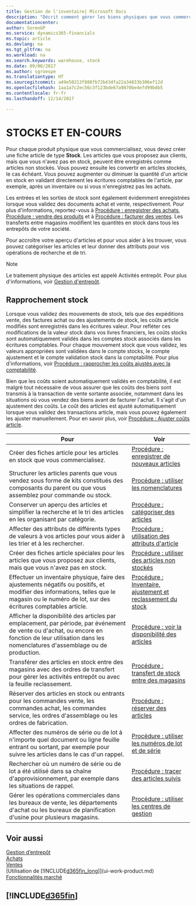 ```yaml
---
title: Gestion de l'inventaire| Microsoft Docs
description: "Décrit comment gérer les biens physiques que vous commercialisez, par exemple, la gestion du stock de votre entrepôt."
documentationcenter: 
author: SorenGP
ms.service: dynamics365-financials
ms.topic: article
ms.devlang: na
ms.tgt_pltfrm: na
ms.workload: na
ms.search.keywords: warehouse, stock
ms.date: 09/08/2017
ms.author: sgroespe
ms.translationtype: HT
ms.sourcegitcommit: a49e50213f808fb72b43dfa22a34833b306ef12d
ms.openlocfilehash: 1aa1a7c2ec56c3f123bde67a9870be4efd99bdb5
ms.contentlocale: fr-fr
ms.lasthandoff: 12/14/2017

---
```


# <a name="inventory"></a>STOCKS ET EN-COURS
Pour chaque produit physique que vous commercialisez, vous devez créer une fiche article de type **Stock**. Les articles que vous proposez aux clients, mais que vous n'avez pas en stock, peuvent être enregistrés comme articles non stockés. Vous pouvez ensuite les convertir en articles stockés, le cas échéant. Vous pouvez augmenter ou diminuer la quantité d'un article en stock en validant directement les écritures comptables de l'article, par exemple, après un inventaire ou si vous n'enregistrez pas les achats.

Les entrées et les sorties de stock sont également évidemment enregistrées lorsque vous validez des documents achat et vente, respectivement. Pour plus d'informations, reportez-vous à [Procédure : enregistrer des achats](purchasing-how-record-purchases.md), [Procédure : vendre des produits](sales-how-sell-products.md) et à [Procédure : facturer des ventes](sales-how-invoice-sales.md). Les transferts entre magasins modifient les quantités en stock dans tous les entrepôts de votre société.   

Pour accroître votre aperçu d'articles et pour vous aider à les trouver, vous pouvez catégoriser les articles et leur donner des attributs pour vos opérations de recherche et de tri.

> [!NOTE]
> Le traitement physique des articles est appelé Activités entrepôt. Pour plus d'informations, voir [Gestion d'entrepôt](warehouse-manage-warehouse.md).

## <a name="inventory-reconciliation"></a>Rapprochement stock
Lorsque vous validez des mouvements de stock, tels que des expéditions vente, des factures achat ou des ajustements de stock, les coûts article modifiés sont enregistrés dans les écritures valeur. Pour refléter ces modifications de la valeur stock dans vos livres financiers, les coûts stocks sont automatiquement validés dans les comptes stock associés dans les écritures comptables. Pour chaque mouvement stock que vous validez, les valeurs appropriées sont validées dans le compte stocks, le compte ajustement et le compte validation stock dans la comptabilité. Pour plus d'informations, voir [Procédure : rapprocher les coûts ajustés avec la comptabilité](finance-how-to-post-inventory-costs-to-the-general-ledger.md).

Bien que les coûts soient automatiquement validés en comptabilité, il est malgré tout nécessaire de vous assurer que les coûts des biens sont transmis à la transaction de vente sortante associée, notamment dans les situations où vous vendez des biens avant de facturer l'achat. Il s'agit d'un ajustement des coûts. Le coût des articles est ajusté automatiquement lorsque vous validez des transactions article, mais vous pouvez également les ajuster manuellement. Pour en savoir plus, voir [Procédure : Ajuster coûts article](inventory-how-adjust-item-costs.md).

|Pour |Voir |
|---|----|
|Créer des fiches article pour les articles en stock que vous commercialisez.|[Procédure : enregistrer de nouveaux articles](inventory-how-register-new-items.md)|
|Structurer les articles parents que vous vendez sous forme de kits constitués des composants du parent ou que vous assemblez pour commande ou stock.|[Procédure : utiliser les nomenclatures](inventory-how-work-BOMs.md)|
|Conserver un aperçu des articles et simplifier la recherche et le tri des articles en les organisant par catégorie.|[Procédure : catégoriser des articles](inventory-how-categorize-items.md)|
|Affecter des attributs de différents types de valeurs à vos articles pour vous aider à les trier et à les rechercher.|[Procédure : utilisation des attributs d'article](inventory-how-work-item-attributes.md)|
|Créer des fiches article spéciales pour les articles que vous proposez aux clients, mais que vous n'avez pas en stock.|[Procédure : utiliser des articles non stockés](inventory-how-work-nonstock-items.md)|
|Effectuer un inventaire physique, faire des ajustements négatifs ou positifs, et modifier des informations, telles que le magasin ou le numéro de lot, sur des écritures comptables article.|[Procédure : Inventaire, ajustement et reclassement du stock](inventory-how-count-adjust-reclassify.md)|
|Afficher la disponibilité des articles par emplacement, par période, par événement de vente ou d'achat, ou encore en fonction de leur utilisation dans les nomenclatures d'assemblage ou de production.|[Procédure : voir la disponibilité des articles](inventory-how-availability-overview.md)|
|Transférer des articles en stock entre des magasins avec des ordres de transfert pour gérer les activités entrepôt ou avec la feuille reclassement.|[Procédure : transfert de stock entre des magasins](inventory-how-transfer-between-locations.md)|
|Réserver des articles en stock ou entrants pour les commandes vente, les commandes achat, les commandes service, les ordres d'assemblage ou les ordres de fabrication.|[Procédure : réserver des articles](inventory-how-to-reserve-items.md)|
|Affecter des numéros de série ou de lot à n'importe quel document ou ligne feuille entrant ou sortant, par exemple pour suivre les articles dans le cas d'un rappel.|[Procédure : utiliser les numéros de lot et de série](inventory-how-work-item-tracking.md)|
|Rechercher où un numéro de série ou de lot a été utilisé dans sa chaîne d'approvisionnement, par exemple dans les situations de rappel.|[Procédure : tracer des articles suivis](inventory-how-to-trace-item-tracked-items.md)|
|Gérer les opérations commerciales dans les bureaux de vente, les départements d'achat ou les bureaux de planification d'usine pour plusieurs magasins.|[Procédure : utiliser les centres de gestion](inventory-responsibility-centers.md)|

## <a name="see-also"></a>Voir aussi  
[Gestion d’entrepôt](warehouse-manage-warehouse.md)  
[Achats](purchasing-manage-purchasing.md)  
[Ventes](sales-manage-sales.md)    
[Utilisation de [!INCLUDE[d365fin_long](includes/d365fin_long_md.md)]](ui-work-product.md)  
[Fonctionnalités marché](ui-across-business-areas.md)

## [!INCLUDE[d365fin](includes/free_trial_md.md)]

